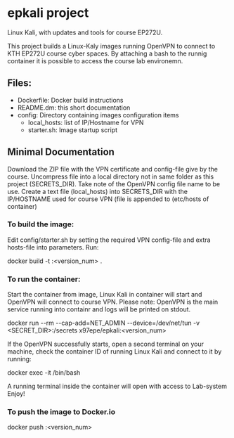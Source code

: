 # epkali project
Linux Kali, with updates and tools for course EP272U.

This project builds a Linux-Kaly images running OpenVPN to connect to
KTH EP272U course cyber spaces. By attaching a bash to the runnig container
it is possible to access the course lab environemn.

## Files:
- Dockerfile: Docker build instructions
- README.dm: this short documentation
- config: Directory containing images configuration items
  - local_hosts: list of IP/Hostname for VPN
  - starter.sh: Image startup script

## Minimal Documentation
Download the ZIP file with the VPN certificate and config-file give by the course. Uncompress file into a local directory not in same folder as this project (SECRETS_DIR). Take note of the OpenVPN config file name to be use. Create a text file (local_hosts) into SECRETS_DIR with the IP/HOSTNAME used for course VPN (file is appended to (etc/hosts of container) 

### To build the image:
Edit config/starter.sh by setting the required VPN config-file and extra hosts-file into parameters.
Run:

docker build -t <name>:<version_num> .

### To run the container:
Start the container from image, Linux Kali in container will start and OpenVPN will connect to course VPN. Please note: OpenVPN is the main service running into containr and logs will be printed on stdout.

docker run --rm --cap-add=NET_ADMIN --device=/dev/net/tun -v <SECRET_DIR>:/secrets x97epe/epkali:<version_num>

If the OpenVPN successfully starts, open a second terminal on your machine, check the container ID of running Linux Kali and connect to it by running:

docker exec -it <container-id> /bin/bash

A running terminal inside the container will open with access to Lab-system
Enjoy!

### To push the image to Docker.io

docker push <name>:<version_num>
